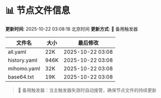 # 📊 节点文件信息

**更新时间**: 2025-10-22 03:08:18 北京时间
**更新方式**: 🔄 备用触发器

| 文件名 | 大小 | 最后修改 |
|--------|------|----------|
| all.yaml | 22K | 2025-10-22 03:08 |
| history.yaml | 946K | 2025-10-22 03:08 |
| mihomo.yaml | 32K | 2025-10-22 03:08 |
| base64.txt | 19K | 2025-10-22 03:08 |

> 🔄 备用触发器：当主触发器失效时自动接管，确保节点文件的持续更新
